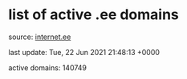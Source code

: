 # list of active .ee domains

source: [internet.ee](https://internet.ee/domains/ee-zone-file)

last update: Tue, 22 Jun 2021 21:48:13 +0000

active domains: 140749
